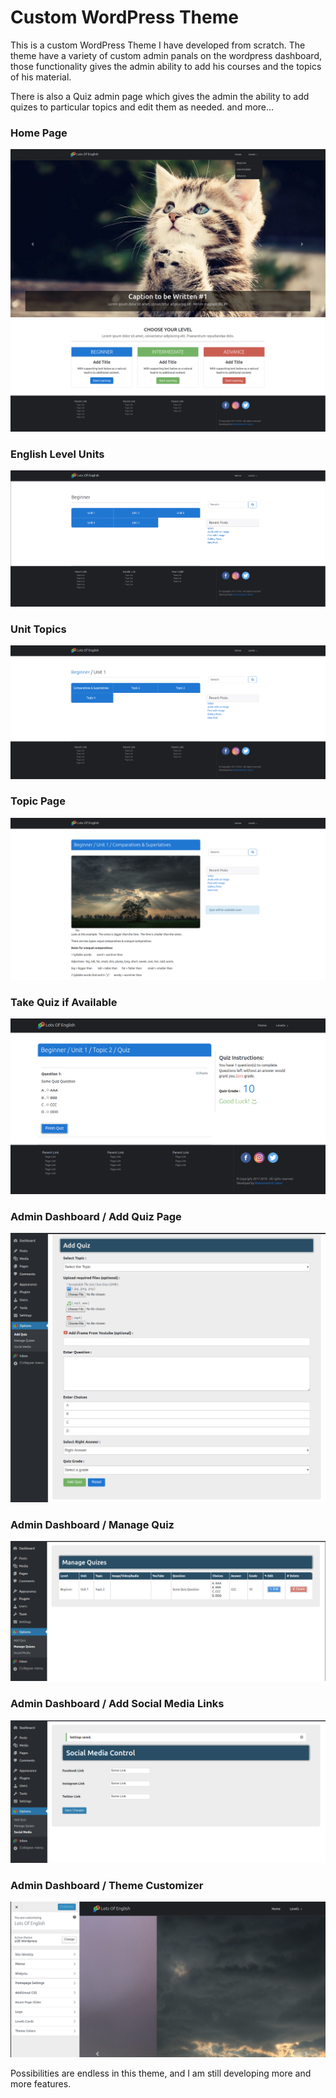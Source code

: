 # Custom WordPress Theme

This is a custom WordPress Theme I have developed from scratch. The theme have a variety of custom admin panals on the wordpress dashboard, those functionality gives the admin ability to add his courses and the topics of his material.

There is also a Quiz admin page which gives the admin the ability to add quizes to particular topics and edit them as needed.
and more...

[add_quiz]: https://github.com/maljuburi/resources/blob/master/LOE/Add_Quiz.png
[beginner_unit]: https://github.com/maljuburi/resources/blob/master/LOE/Beginner_Units.png
[customizer]: https://github.com/maljuburi/resources/blob/master/LOE/CustomTheme.png
[home_page2]: https://github.com/maljuburi/resources/blob/master/LOE/Home_Bottom.png
[home_page1]: https://github.com/maljuburi/resources/blob/master/LOE/Home_Page.png
[inbox_page]: https://github.com/maljuburi/resources/blob/master/LOE/Inbox_Page.png
[manage_quiz]: https://github.com/maljuburi/resources/blob/master/LOE/Manage_Quiz.png
[social_media]: https://github.com/maljuburi/resources/blob/master/LOE/Social_Media.png
[take_quiz]: https://github.com/maljuburi/resources/blob/master/LOE/take_quiz.png
[topic_page]: https://github.com/maljuburi/resources/blob/master/LOE/Topic_Page.png
[unit_topics]: https://github.com/maljuburi/resources/blob/master/LOE/Unit_Topics.png

### Home Page

![alt text][home_page1]
![alt text][home_page2]

### English Level Units

![alt text][beginner_unit]

### Unit Topics

![alt text][unit_topics]

### Topic Page

![alt text][topic_page]

### Take Quiz if Available

![alt text][take_quiz]

### Admin Dashboard / Add Quiz Page

![alt text][add_quiz]

### Admin Dashboard / Manage Quiz

![alt text][manage_quiz]

### Admin Dashboard / Add Social Media Links

![alt text][social_media]

### Admin Dashboard / Theme Customizer

![alt text][customizer]

Possibilities are endless in this theme, and I am still developing more and more features.

